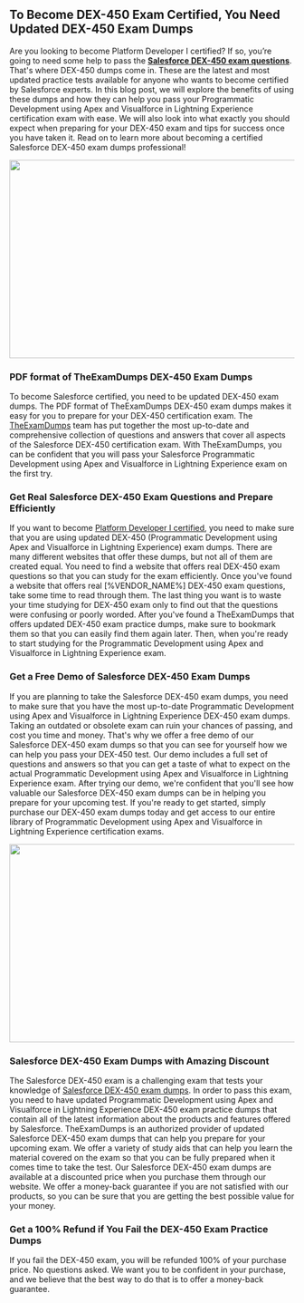 <h2><strong>To Become DEX-450 Exam Certified, You Need Updated DEX-450 Exam Dumps</strong></h2> <p>Are you looking to become Platform Developer I certified? If so, you’re going to need some help to pass the <strong><a href="https://www.theexamdumps.com/salesforce/dex-450-exam-questions">Salesforce DEX-450 exam questions</a></strong>. That's where DEX-450 dumps come in. These are the latest and most updated practice tests available for anyone who wants to become certified by Salesforce experts. In this blog post, we will explore the benefits of using these dumps and how they can help you pass your Programmatic Development using Apex and Visualforce in Lightning Experience certification exam with ease. We will also look into what exactly you should expect when preparing for your DEX-450 exam and tips for success once you have taken it. Read on to learn more about becoming a certified Salesforce DEX-450 exam dumps professional!</p> <p><img alt="" src="https://www.certcollections.com/uploads/content/image_1_.jpg" style="height:350px; width:750px" /></p> <h3><strong>PDF format of TheExamDumps DEX-450 Exam Dumps</strong></h3> <p>To become Salesforce certified, you need to be updated DEX-450 exam dumps. The PDF format of TheExamDumps DEX-450 exam dumps makes it easy for you to prepare for your DEX-450 certification exam. The <a href="https://www.theexamdumps.com/">TheExamDumps</a> team has put together the most up-to-date and comprehensive collection of questions and answers that cover all aspects of the Salesforce DEX-450 certification exam. With TheExamDumps, you can be confident that you will pass your Salesforce Programmatic Development using Apex and Visualforce in Lightning Experience exam on the first try.</p> <h3><strong>Get Real Salesforce DEX-450 Exam Questions and Prepare Efficiently</strong></h3> <p>If you want to become <a href="https://www.theexamdumps.com/platform-developer-i-exam-dumps">Platform Developer I certified</a>, you need to make sure that you are using updated DEX-450 (Programmatic Development using Apex and Visualforce in Lightning Experience) exam dumps. There are many different websites that offer these dumps, but not all of them are created equal. You need to find a website that offers real DEX-450 exam questions so that you can study for the exam efficiently. Once you've found a website that offers real [%VENDOR_NAME%] DEX-450 exam questions, take some time to read through them. The last thing you want is to waste your time studying for DEX-450 exam only to find out that the questions were confusing or poorly worded. After you've found a TheExamDumps that offers updated DEX-450 exam practice dumps, make sure to bookmark them so that you can easily find them again later. Then, when you're ready to start studying for the Programmatic Development using Apex and Visualforce in Lightning Experience exam.</p> <h3><strong>Get a Free Demo of Salesforce DEX-450 Exam Dumps</strong></h3> <p>If you are planning to take the Salesforce DEX-450 exam dumps, you need to make sure that you have the most up-to-date Programmatic Development using Apex and Visualforce in Lightning Experience DEX-450 exam dumps. Taking an outdated or obsolete exam can ruin your chances of passing, and cost you time and money. That's why we offer a free demo of our Salesforce DEX-450 exam dumps so that you can see for yourself how we can help you pass your DEX-450 test. Our demo includes a full set of questions and answers so that you can get a taste of what to expect on the actual Programmatic Development using Apex and Visualforce in Lightning Experience exam. After trying our demo, we're confident that you'll see how valuable our Salesforce DEX-450 exam dumps can be in helping you prepare for your upcoming test. If you're ready to get started, simply purchase our DEX-450 exam dumps today and get access to our entire library of Programmatic Development using Apex and Visualforce in Lightning Experience certification exams.</p> <p><img alt="" src="https://www.certcollections.com/uploads/content/image_2.jpg" style="height:350px; width:750px" /></p> <h3><strong>Salesforce DEX-450 Exam Dumps with Amazing Discount</strong></h3> <p>The Salesforce DEX-450 exam is a challenging exam that tests your knowledge of <a href="https://www.theexamdumps.com/salesforce/dex-450-exam-questions">Salesforce DEX-450 exam dumps</a>. In order to pass this exam, you need to have updated Programmatic Development using Apex and Visualforce in Lightning Experience DEX-450 exam practice dumps that contain all of the latest information about the products and features offered by Salesforce. TheExamDumps is an authorized provider of updated Salesforce DEX-450 exam dumps that can help you prepare for your upcoming exam. We offer a variety of study aids that can help you learn the material covered on the exam so that you can be fully prepared when it comes time to take the test. Our Salesforce DEX-450 exam dumps are available at a discounted price when you purchase them through our website. We offer a money-back guarantee if you are not satisfied with our products, so you can be sure that you are getting the best possible value for your money.</p> <h3><strong>Get a 100% Refund if You Fail the DEX-450 Exam Practice Dumps</strong></h3> <p>If you fail the DEX-450 exam, you will be refunded 100% of your purchase price. No questions asked. We want you to be confident in your purchase, and we believe that the best way to do that is to offer a money-back guarantee.</p>
